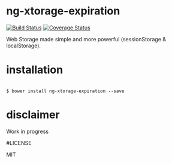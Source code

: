 # ng-xtorage-expiration

[![Build Status](https://travis-ci.org/ericmdantas/ng-xtorage-expiration.svg?branch=master)](https://travis-ci.org/ericmdantas/ng-xtorage-expiration)
[![Coverage Status](https://coveralls.io/repos/ericmdantas/ng-xtorage-expiration/badge.svg?branch=master)](https://coveralls.io/r/ericmdantas/ng-xtorage-expiration?branch=master)

Web Storage made simple and more powerful (sessionStorage & localStorage).


# installation

```

$ bower install ng-xtorage-expiration --save

```


# disclaimer

Work in progress

#LICENSE

MIT